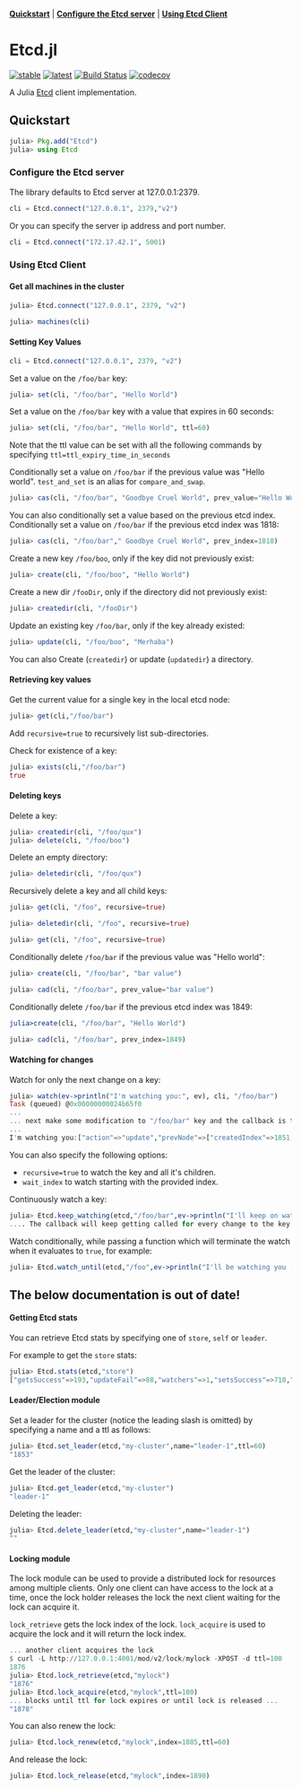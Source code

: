 **[Quickstart](#quickstart)** |
**[Configure the Etcd server](#configure-the-etcd-server)** |
**[Using Etcd Client](#using-etcd-client)**

# Etcd.jl
[![stable](https://img.shields.io/badge/docs-stable-blue.svg)](https://Rory-Finnegan.github.io/Etcd.jl/stable/)
[![latest](https://img.shields.io/badge/docs-latest-blue.svg)](https://Rory-Finnegan.github.io/Etcd.jl/latest/)
[![Build Status](https://travis-ci.org/Rory-Finnegan/Etcd.jl.svg?branch=master)](https://travis-ci.org/Rory-Finnegan/Etcd.jl)
[![codecov](https://codecov.io/gh/Rory-Finnegan/Etcd.jl/branch/master/graph/badge.svg)](https://codecov.io/gh/Rory-Finnegan/Etcd.jl)

A Julia [Etcd](https://github.com/coreos/etcd) client implementation.

## Quickstart

```julia
julia> Pkg.add("Etcd")
julia> using Etcd
```

### Configure the Etcd server

The library defaults to Etcd server at 127.0.0.1:2379.


```julia
cli = Etcd.connect("127.0.0.1", 2379,"v2")
```

Or you can specify the server ip address and port number.

```julia
cli = Etcd.connect("172.17.42.1", 5001)
```

### Using Etcd Client

#### Get all machines in the cluster

```julia
julia> Etcd.connect("127.0.0.1", 2379, "v2")

julia> machines(cli)
```

#### Setting Key Values


```julia
cli = Etcd.connect("127.0.0.1", 2379, "v2")
```

Set a value on the `/foo/bar` key:

```julia
julia> set(cli, "/foo/bar", "Hello World")
```

Set a value on the `/foo/bar` key with a value that expires in 60 seconds:

```julia
julia> set(cli, "/foo/bar", "Hello World", ttl=60)
```

Note that the ttl value can be set with all the following commands by specifying `ttl=ttl_expiry_time_in_seconds`

Conditionally set a value on `/foo/bar` if the previous value was "Hello world". `test_and_set` is an alias for `compare_and_swap`.

```julia
julia> cas(cli, "/foo/bar", "Goodbye Cruel World", prev_value="Hello World")
```

You can also conditionally set a value based on the previous etcd index.
Conditionally set a value on `/foo/bar` if the previous etcd index was 1818:

```julia
julia> cas(cli, "/foo/bar"," Goodbye Cruel World", prev_index=1818)
```

Create a new key `/foo/boo`, only if the key did not previously exist:

```julia
julia> create(cli, "/foo/boo", "Hello World")
```

Create a new dir `/fooDir`, only if the directory did not previously exist:

```julia
julia> createdir(cli, "/fooDir")
```

Update an existing key `/foo/bar`, only if the key already existed:

```julia
julia> update(cli, "/foo/boo", "Merhaba")
```

You can also Create (`createdir`) or update (`updatedir`) a directory.

#### Retrieving key values

Get the current value for a single key in the local etcd node:

```julia
julia> get(cli,"/foo/bar")
```

Add `recursive=true` to recursively list sub-directories.

Check for existence of a key:

```julia
julia> exists(cli,"/foo/bar")
true
```

#### Deleting keys

Delete a key:

```julia
julia> createdir(cli, "/foo/qux")
julia> delete(cli, "/foo/boo")
```

Delete an empty directory:

```julia
julia> deletedir(cli, "/foo/qux")
```

Recursively delete a key and all child keys:

```julia
julia> get(cli, "/foo", recursive=true)

julia> deletedir(cli, "/foo", recursive=true)

julia> get(cli, "/foo", recursive=true)
```

Conditionally delete `/foo/bar` if the previous value was "Hello world":

```julia
julia> create(cli, "/foo/bar", "bar value")

julia> cad(cli, "/foo/bar", prev_value="bar value")
```

Conditionally delete `/foo/bar` if the previous etcd index was 1849:

```julia
julia>create(cli, "/foo/bar", "Hello World")

julia> cad(cli, "/foo/bar", prev_index=1849)
```

#### Watching for changes

Watch for only the next change on a key:

```julia
julia> watch(ev->println("I'm watching you:", ev), cli, "/foo/bar")
Task (queued) @0x00000000024b65f0
...
... next make some modification to "/foo/bar" key and the callback is then called:
...
I'm watching you:["action"=>"update","prevNode"=>["createdIndex"=>1851,"key"=>"/foo/bar","value"=>"Hello World","modifiedIndex"=>1851],"node"=>["createdIndex"=>1851,"key"=>"/foo/bar","value"=>"Who's watching the watchers","modifiedIndex"=>1852]]
```

You can also specify the following options:

- `recursive=true` to watch the key and all it's children.
- `wait_index` to watch starting with the provided index.

Continuously watch a key:

```julia
julia> Etcd.keep_watching(etcd,"/foo/bar",ev->println("I'll keep on watching you:",ev))
.... The callback will keep getting called for every change to the key
```

Watch conditionally, while passing a function which will terminate the watch when it evaluates to `true`, for example:

```julia
julia> Etcd.watch_until(etcd,"/foo",ev->println("I'll be watching you (only 3 times):",ev),begin let l = 0; ev->begin l += 1; if l > 2 true else false end end end end,recursive=true)
```

## The below documentation is out of date!

#### Getting Etcd stats

You can retrieve Etcd stats by specifying one of `store`, `self` or `leader`.

For example to get the `store` stats:

```julia
julia> Etcd.stats(etcd,"store")
["getsSuccess"=>193,"updateFail"=>88,"watchers"=>1,"setsSuccess"=>710,"setsFail"=>2869,"expireCount"=>460,"compareAndSwapSuccess"=>3,"getsFail"=>10,"deleteSuccess"=>8,"createFail"=>10,"createSuccess"=>25,"compareAndDeleteSuccess"=>3,"deleteFail"=>3,"compareAndSwapFail"=>1,"updateSuccess"=>386,"compareAndDeleteFail"=>0]
```

#### Leader/Election module

Set a leader for the cluster (notice the leading slash is omitted) by specifying a name and a ttl as follows:

```julia
julia> Etcd.set_leader(etcd,"my-cluster",name="leader-1",ttl=60)
"1853"
```

Get the leader of the cluster:

```julia
julia> Etcd.get_leader(etcd,"my-cluster")
"leader-1"
```

Deleting the leader:

```julia
julia> Etcd.delete_leader(etcd,"my-cluster",name="leader-1")
""
```

#### Locking module

The lock module can be used to provide a distributed lock for resources among multiple clients. Only one client can have access to the lock at a time, once the lock holder releases the lock the next client waiting for the lock can acquire it.

`lock_retrieve` gets the lock index of the lock. `lock_acquire` is used to acquire the lock and it will return the lock index.

```julia
... another client acquires the lock
$ curl -L http://127.0.0.1:4001/mod/v2/lock/mylock -XPOST -d ttl=100
1876
julia> Etcd.lock_retrieve(etcd,"mylock")
"1876"
julia> Etcd.lock_acquire(etcd,"mylock",ttl=100)
... blocks until ttl for lock expires or until lock is released ...
"1878"
```

You can also renew the lock:

```julia
julia> Etcd.lock_renew(etcd,"mylock",index=1885,ttl=60)
```

And release the lock:

```julia
julia> Etcd.lock_release(etcd,"mylock",index=1890)
```
